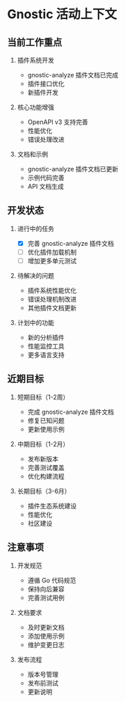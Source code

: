 # Gnostic 活动上下文

## 当前工作重点
1. 插件系统开发
   - gnostic-analyze 插件文档已完成
   - 插件接口优化
   - 新插件开发

2. 核心功能增强
   - OpenAPI v3 支持完善
   - 性能优化
   - 错误处理改进

3. 文档和示例
   - gnostic-analyze 插件文档已更新
   - 示例代码完善
   - API 文档生成

## 开发状态
1. 进行中的任务
   - [x] 完善 gnostic-analyze 插件文档
   - [ ] 优化插件加载机制
   - [ ] 增加更多单元测试

2. 待解决的问题
   - 插件系统性能优化
   - 错误处理机制改进
   - 其他插件文档更新

3. 计划中的功能
   - 新的分析插件
   - 性能监控工具
   - 更多语言支持

## 近期目标
1. 短期目标（1-2周）
   - 完成 gnostic-analyze 插件文档
   - 修复已知问题
   - 更新使用示例

2. 中期目标（1-2月）
   - 发布新版本
   - 完善测试覆盖
   - 优化构建流程

3. 长期目标（3-6月）
   - 插件生态系统建设
   - 性能优化
   - 社区建设

## 注意事项
1. 开发规范
   - 遵循 Go 代码规范
   - 保持向后兼容
   - 完善测试用例

2. 文档要求
   - 及时更新文档
   - 添加使用示例
   - 维护变更日志

3. 发布流程
   - 版本号管理
   - 发布前测试
   - 更新说明 